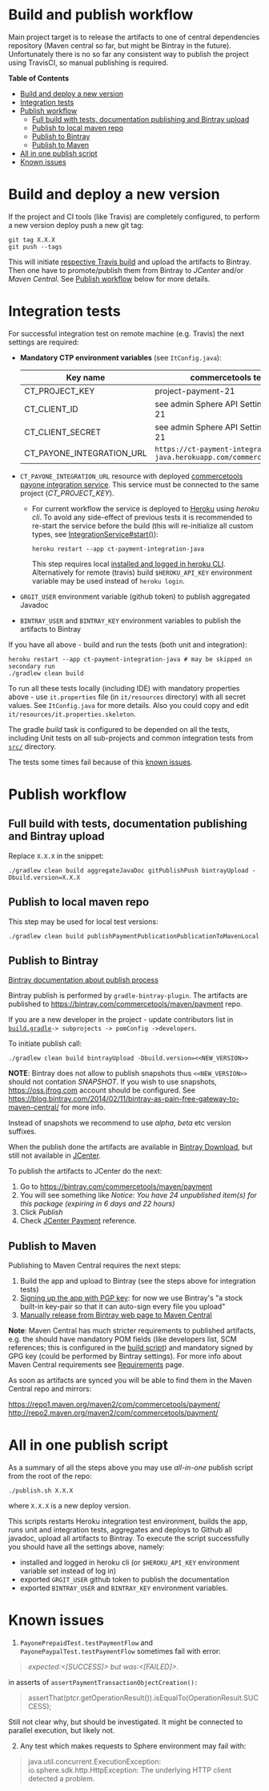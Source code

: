 Build and publish workflow
===========================

Main project target is to release the artifacts to one of central dependencies repository 
(Maven central so far, but might be Bintray in the future). Unfortunately there is no so far any consistent way to 
publish the project using TravisCI, so manual publishing is required.

<!-- START doctoc generated TOC please keep comment here to allow auto update -->
<!-- DON'T EDIT THIS SECTION, INSTEAD RE-RUN doctoc TO UPDATE -->
**Table of Contents** 

- [Build and deploy a new version](#build-and-deploy-a-new-version)
- [Integration tests](#integration-tests)
- [Publish workflow](#publish-workflow)
  - [Full build with tests, documentation publishing and Bintray upload](#full-build-with-tests-documentation-publishing-and-bintray-upload)
  - [Publish to local maven repo](#publish-to-local-maven-repo)
  - [Publish to Bintray](#publish-to-bintray)
  - [Publish to Maven](#publish-to-maven)
- [All in one publish script](#all-in-one-publish-script)
- [Known issues](#known-issues)

<!-- END doctoc generated TOC please keep comment here to allow auto update -->

# Build and deploy a new version

If the project and CI tools (like Travis) are completely configured, to perform a new version deploy push a new git tag:
```
git tag X.X.X
git push --tags
```

This will initiate [respective Travis build](https://travis-ci.org/commercetools/commercetools-payment-integration-java)
and upload the artifacts to Bintray. Then one have to promote/publish them 
from Bintray to _JCenter_ and/or _Maven Central_. See [Publish workflow](#publish-workflow) below for more details.

# Integration tests
 
For successful integration test on remote machine (e.g. Travis) the next settings are required:
 - **Mandatory CTP environment variables** (see `ItConfig.java`):
 
    |  Key name                 | commercetools test environment                                                    |
    |---------------------------|-----------------------------------------------------------------------------------|
    | CT_PROJECT_KEY            | project-payment-21                                                                |
    | CT_CLIENT_ID              | see admin Sphere API Settings for project-payment-21                              |
    | CT_CLIENT_SECRET          | see admin Sphere API Settings for project-payment-21                              |
    | CT_PAYONE_INTEGRATION_URL | `https://ct-payment-integration-java.herokuapp.com/commercetools/handle/payments/` |
    
  - `CT_PAYONE_INTEGRATION_URL` resource with deployed 
    [commercetools payone integration service](https://github.com/commercetools/commercetools-payone-integration).
    This service must be connected to the same project (*CT_PROJECT_KEY*).
    - For current workflow the service is deployed to [Heroku](https://dashboard.heroku.com/apps/ct-payment-integration-java/settings)
    using *heroku cli*. To avoid any side-effect of previous tests it is recommended to re-start the service 
    before the build (this will re-initialize all custom types, see [IntegrationService#start()](https://github.com/commercetools/commercetools-payone-integration/blob/927adfa637918c20feb03242242f9d57f5561669/service/src/main/java/com/commercetools/pspadapter/payone/IntegrationService.java#L52)):
      ```
      heroku restart --app ct-payment-integration-java
      ```
      This step requires local [installed and logged in heroku CLI](https://devcenter.heroku.com/articles/heroku-command-line).
      Alternatively for remote (travis) build `$HEROKU_API_KEY` environment variable may be used instead of `heroku login`.
       
  - `GRGIT_USER` environment variable (github token) to publish aggregated Javadoc
  - `BINTRAY_USER` and `BINTRAY_KEY` environment variables to publish the artifacts to Bintray 

If you have all above - build and run the tests (both unit and integration):
```
heroku restart --app ct-payment-integration-java # may be skipped on secondary run
./gradlew clean build
```

To run all these tests locally (including IDE) with mandatory properties above - use `it.properties` file 
(in `it/resources` directory) with all secret values. See `ItConfig.java` for more details. 
Also you could copy and edit `it/resources/it.properties.skeleton`.

The gradle _build_ task is configured to be depended on all the tests, including Unit tests on all sub-projects and 
common integration tests from [`src/`](/src/) directory.

The tests some times fail because of this [known issues](#known-issues).

# Publish workflow

## Full build with tests, documentation publishing and Bintray upload

Replace `X.X.X` in the snippet:

```
./gradlew clean build aggregateJavaDoc gitPublishPush bintrayUpload -Dbuild.version=X.X.X
```

## Publish to local maven repo
 
This step may be used for local test versions:
```
./gradlew clean build publishPaymentPublicationPublicationToMavenLocal
```

## Publish to Bintray

[Bintray documentation about publish process](https://blog.bintray.com/2014/02/11/bintray-as-pain-free-gateway-to-maven-central/)

Bintray publish is performed by `gradle-bintray-plugin`. The artifacts are published to 
https://bintray.com/commercetools/maven/payment 
repo.

If you are a new developer in the project - update contributors list in 
[`build.gradle`](/build.gradle)`-> subprojects -> pomConfig ->developers`.

To initiate publish call:
```
./gradlew clean build bintrayUpload -Dbuild.version=<<NEW_VERSION>>
```

**NOTE**: Bintray does not allow to publish snapshots thus `<<NEW_VERSION>>` should not contation _SNAPSHOT_.
If you wish to use snapshots, https://oss.jfrog.com account should be configured.
See https://blog.bintray.com/2014/02/11/bintray-as-pain-free-gateway-to-maven-central/ for more info.

Instead of snapshots we recommend to use _alpha_, _beta_ etc version suffixes.

When the publish done the artifacts are available in [Bintray Download](http://dl.bintray.com/commercetools/maven/com/commercetools/payment/),
but still not available in [JCenter](https://jcenter.bintray.com/com/commercetools/payment/). 

To publish the artifacts to JCenter do the next:
  1. Go to https://bintray.com/commercetools/maven/payment
  1. You will see something like _Notice: You have 24 unpublished item(s) for this package (expiring in 6 days and 22 hours)_
  1. Click _Publish_
  1. Check [JCenter Payment](https://jcenter.bintray.com/com/commercetools/payment/) reference.

## Publish to Maven

Publishing to Maven Central requires the next steps:

 1. Build the app and upload to Bintray (see the steps above for integration tests)
 1. [Signing up the app with PGP key](https://blog.bintray.com/2013/08/06/fight-crime-with-gpg/): for now we use Bintray's 
    "a stock built-in key-pair so that it can auto-sign every file you upload"
 1. [Manually release from Bintray web page to Maven Central](https://blog.bintray.com/2015/09/17/publishing-your-maven-project-to-bintray/)
 
**Note**: Maven Central has much stricter requirements to published artifacts, e.g. the should have mandatory POM fields 
(like developers list, SCM references; this is configured in the [build script](/build.gradle)) 
and mandatory signed by GPG key (could be performed by Bintray settings). For more info about Maven Central 
requirements see [Requirements](http://central.sonatype.org/pages/requirements.html) page.

As soon as artifacts are synced you will be able to find them in the Maven Central repo and mirrors:

https://repo1.maven.org/maven2/com/commercetools/payment/
http://repo2.maven.org/maven2/com/commercetools/payment/

# All in one publish script

As a summary of all the steps above you may use _all-in-one_ publish script from the root of the repo:

```
./publish.sh X.X.X
```
where `X.X.X` is a new deploy version.

This scripts restarts Heroku integration test environment, builds the app, runs unit and integration tests, 
aggregates and deploys to Github all javadoc, upload all artifacts to Bintray. 
To execute the script successfully you should have all the settings above, namely:

 - installed and logged in heroku cli (or `$HEROKU_API_KEY` environment variable set instead of log in)
 - exported `GRGIT_USER` github token to publish the documentation
 - exported `BINTRAY_USER` and `BINTRAY_KEY` environment variables.

# Known issues
 1. `PayonePrepaidTest.testPaymentFlow` and `PayonePaypalTest.testPaymentFlow` 
 sometimes fail with error:
 > _expected:<[SUCCESS]> but was:<[FAILED]>_. 
 
 in asserts of `assertPaymentTransactionObjectCreation():`
 > assertThat(ptcr.getOperationResult()).isEqualTo(OperationResult.SUCCESS);
 
  
 Still not clear why, but should be investigated.
 It might be connected to parallel execution, but likely not.
 
 2. Any test which makes requests to Sphere environment may fail with:
 > java.util.concurrent.ExecutionException: io.sphere.sdk.http.HttpException: 
 > The underlying HTTP client detected a problem.
 
